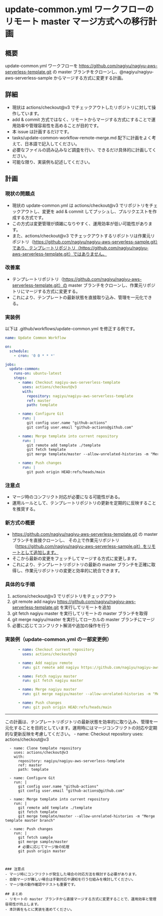 # update-common.yml ワークフローのリモート master マージ方式への移行計画

## 概要
update-common.yml ワークフローを https://github.com/nagiyu/nagiyu-aws-serverless-template.git の master ブランチをクローンし、@nagiyu/nagiyu-aws-serverless-sample からマージする方式に変更する計画。

## 詳細
- 現状は actions/checkout@v3 でチェックアウトしたリポジトリに対して操作しています。
- add & commit 方式ではなく、リモートからマージする方式にすることで運用効率や管理容易性を高めることが目的です。
- 本 issue は計画するだけです。
- tasks/update-common-workflow-remote-merge.md 配下に計画をよく考えて、日本語で記入してください。
- 必要なファイルの読み込みなど調査を行い、できるだけ具体的に計画してください。
- 可能な限り、実装例も記述してください。

## 計画

### 現状の問題点
- 現状の update-common.yml は actions/checkout@v3 でリポジトリをチェックアウトし、変更を add & commit してプッシュし、プルリクエストを作成する方式です。
- この方式は変更管理が煩雑になりやすく、運用効率が低い可能性があります。
- また、actions/checkout@v3 でチェックアウトするリポジトリは作業元リポジトリ（https://github.com/nagiyu/nagiyu-aws-serverless-sample.git）であり、テンプレートリポジトリ（https://github.com/nagiyu/nagiyu-aws-serverless-template.git）ではありません。

### 改善案
- テンプレートリポジトリ（https://github.com/nagiyu/nagiyu-aws-serverless-template.git）の master ブランチをクローンし、作業元リポジトリにマージする方式に変更する。
- これにより、テンプレートの最新状態を直接取り込み、管理を一元化できる。

### 実装例
以下は .github/workflows/update-common.yml を修正する例です。

```yaml
name: Update Common Workflow

on:
  schedule:
    - cron: '0 0 * * *'

jobs:
  update-common:
    runs-on: ubuntu-latest
    steps:
      - name: Checkout nagiyu-aws-serverless-template
        uses: actions/checkout@v3
        with:
          repository: nagiyu/nagiyu-aws-serverless-template
          ref: master
          path: template

      - name: Configure Git
        run: |
          git config user.name "github-actions"
          git config user.email "github-actions@github.com"

      - name: Merge template into current repository
        run: |
          git remote add template ./template
          git fetch template
          git merge template/master --allow-unrelated-histories -m "Merge template master branch"

      - name: Push changes
        run: |
          git push origin HEAD:refs/heads/main
```

### 注意点
- マージ時のコンフリクト対応が必要になる可能性がある。
- 運用ルールとして、テンプレートリポジトリの更新を定期的に反映することを推奨する。

### 新方式の概要
- https://github.com/nagiyu/nagiyu-aws-serverless-template.git の master ブランチを直接クローンし、
  その上で作業元リポジトリ（https://github.com/nagiyu/nagiyu-aws-serverless-sample.git）をリモートとして追加します。
- そこから最新の変更をフェッチしてマージする方式に変更します。
- これにより、テンプレートリポジトリの最新の master ブランチを正確に取得し、作業元リポジトリの変更と効率的に統合できます。

### 具体的な手順
1. actions/checkout@v3 でリポジトリをチェックアウト
2. git remote add nagiyu https://github.com/nagiyu/nagiyu-aws-serverless-template.git を実行してリモートを追加
3. git fetch nagiyu master を実行してリモートの master ブランチを取得
4. git merge nagiyu/master を実行してローカルの master ブランチにマージ
5. 必要に応じてコンフリクト解消や追加の操作を行う

### 実装例（update-common.yml の一部変更例）
```yaml
      - name: Checkout current repository
        uses: actions/checkout@v3

      - name: Add nagiyu remote
        run: git remote add nagiyu https://github.com/nagiyu/nagiyu-aws-serverless-template.git

      - name: Fetch nagiyu master
        run: git fetch nagiyu master

      - name: Merge nagiyu master
        run: git merge nagiyu/master --allow-unrelated-histories -m "Merge nagiyu master branch"

      - name: Push changes
        run: git push origin HEAD:refs/heads/main
```

---

この計画は、テンプレートリポジトリの最新状態を効率的に取り込み、管理を一元化することを目的としています。運用時にはマージコンフリクトの対応や定期的な更新反映を考慮してください。
      - name: Checkout repository
        uses: actions/checkout@v3

      - name: Clone template repository
        uses: actions/checkout@v3
        with:
          repository: nagiyu/nagiyu-aws-serverless-template
          ref: master
          path: template

      - name: Configure Git
        run: |
          git config user.name "github-actions"
          git config user.email "github-actions@github.com"

      - name: Merge template into current repository
        run: |
          git remote add template ./template
          git fetch template
          git merge template/master --allow-unrelated-histories -m "Merge template master branch"

      - name: Push changes
        run: |
          git fetch sample
          git merge sample/master
          # 必要に応じてマージ後の処理
          git push origin master
```


### 注意点
- マージ時にコンフリクトが発生した場合の対応方法を検討する必要があります。
- 自動マージが難しい場合は手動対応や通知を行う仕組みを検討してください。
- マージ後の動作確認やテストも重要です。

## まとめ
- リモートの master ブランチから直接マージする方式に変更することで、運用効率と管理容易性が向上します。
- 本計画をもとに実装を進めてください。

